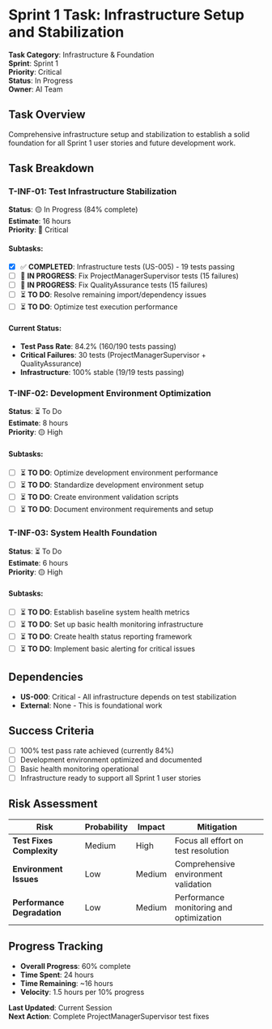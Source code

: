 # Sprint 1 Task: Infrastructure Setup and Stabilization

**Task Category**: Infrastructure & Foundation  
**Sprint**: Sprint 1  
**Priority**: Critical  
**Status**: In Progress  
**Owner**: AI Team  

## Task Overview
Comprehensive infrastructure setup and stabilization to establish a solid foundation for all Sprint 1 user stories and future development work.

## Task Breakdown

### **T-INF-01: Test Infrastructure Stabilization**
**Status**: 🟡 In Progress (84% complete)  
**Estimate**: 16 hours  
**Priority**: 🔴 Critical

#### Subtasks:
- [x] ✅ **COMPLETED**: Infrastructure tests (US-005) - 19 tests passing
- [ ] 🔄 **IN PROGRESS**: Fix ProjectManagerSupervisor tests (15 failures)
- [ ] 🔄 **IN PROGRESS**: Fix QualityAssurance tests (15 failures)
- [ ] ⏳ **TO DO**: Resolve remaining import/dependency issues
- [ ] ⏳ **TO DO**: Optimize test execution performance

#### Current Status:
- **Test Pass Rate**: 84.2% (160/190 tests passing)
- **Critical Failures**: 30 tests (ProjectManagerSupervisor + QualityAssurance)
- **Infrastructure**: 100% stable (19/19 tests passing)

### **T-INF-02: Development Environment Optimization**
**Status**: ⏳ To Do  
**Estimate**: 8 hours  
**Priority**: 🟡 High

#### Subtasks:
- [ ] ⏳ **TO DO**: Optimize development environment performance
- [ ] ⏳ **TO DO**: Standardize development environment setup
- [ ] ⏳ **TO DO**: Create environment validation scripts
- [ ] ⏳ **TO DO**: Document environment requirements and setup

### **T-INF-03: System Health Foundation**
**Status**: ⏳ To Do  
**Estimate**: 6 hours  
**Priority**: 🟡 High

#### Subtasks:
- [ ] ⏳ **TO DO**: Establish baseline system health metrics
- [ ] ⏳ **TO DO**: Set up basic health monitoring infrastructure
- [ ] ⏳ **TO DO**: Create health status reporting framework
- [ ] ⏳ **TO DO**: Implement basic alerting for critical issues

## Dependencies
- **US-000**: Critical - All infrastructure depends on test stabilization
- **External**: None - This is foundational work

## Success Criteria
- [ ] 100% test pass rate achieved (currently 84%)
- [ ] Development environment optimized and documented
- [ ] Basic health monitoring operational
- [ ] Infrastructure ready to support all Sprint 1 user stories

## Risk Assessment
| Risk | Probability | Impact | Mitigation |
|------|-------------|--------|------------|
| **Test Fixes Complexity** | Medium | High | Focus all effort on test resolution |
| **Environment Issues** | Low | Medium | Comprehensive environment validation |
| **Performance Degradation** | Low | Medium | Performance monitoring and optimization |

## Progress Tracking
- **Overall Progress**: 60% complete
- **Time Spent**: 24 hours
- **Time Remaining**: ~16 hours
- **Velocity**: 1.5 hours per 10% progress

**Last Updated**: Current Session  
**Next Action**: Complete ProjectManagerSupervisor test fixes
